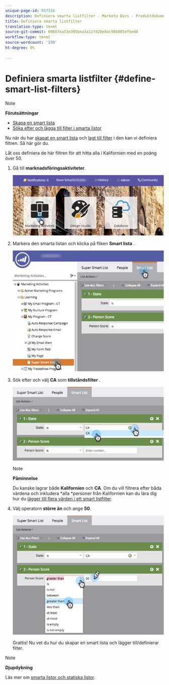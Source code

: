 ```yaml
---
unique-page-id: 557316
description: Definiera smarta listfilter - Marketo Docs - Produktdokumentation
title: Definiera smarta listfilter
translation-type: tm+mt
source-git-commit: 00887ea53e395bea3a11fd28e0ac98b085ef6ed8
workflow-type: tm+mt
source-wordcount: '159'
ht-degree: 0%

---
```



# Definiera smarta listfilter {#define-smart-list-filters}

>[!NOTE]
>
>**Förutsättningar**
>
>* [Skapa en smart lista](create-a-smart-list.md)
>* [Söka efter och lägga till filter i smarta listor](find-and-add-filters-to-a-smart-list.md)

>



Nu när du har [skapat en smart lista](create-a-smart-list.md) och [lagt till filter](find-and-add-filters-to-a-smart-list.md) i den kan vi definiera filtren. Så här gör du.

Låt oss definiera de här filtren för att hitta alla i Kalifornien med en poäng över 50.

1. Gå till **marknadsföringsaktiviteter**.

   ![](assets/login-marketing-activities-1.png)

1. Markera den smarta listan och klicka på fliken **Smart lista** .

   ![](assets/smarlist-choosefilters.png)

1. Sök efter och välj **CA** som **tillståndsfilter** .

   ![](assets/smartlistdefinefilters.png)

   >[!NOTE]
   >
   >**Påminnelse**
   >
   >
   >Du kanske lagrar både **Kalifornien** och **CA**. Om du vill filtrera efter båda värdena och inkludera *alla *personer från Kalifornien kan du lära dig hur du [lägger till flera värden i ett smart listfilter](../../../../product-docs/core-marketo-concepts/smart-lists-and-static-lists/using-smart-lists/add-multiple-values-to-a-smart-list-filter.md).

1. Välj operatorn **större än** och ange **50**.

   ![](assets/smartlistfilter-personscore.png)

   Grattis! Nu vet du hur du skapar en smart lista och lägger till/definierar filter.

>[!NOTE]
>
>**Djupdykning**
>
>Läs mer om [smarta listor och statiska listor](http://docs.marketo.com/display/docs/smart+lists+and+static+lists).

